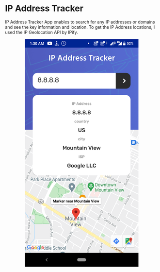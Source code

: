 # IP Address Tracker
IP Address Tracker App enables to search for any IP addresses or domains and see the key information and location. To get the IP Address locations, I used the IP Geolocation API by IPify.

<p align="center">
<img src=https://github.com/saigoud25/IP-Addredd-Tracker/blob/main/Screenshot_20210923-013058.png width="375" height="750"/>
</p>
